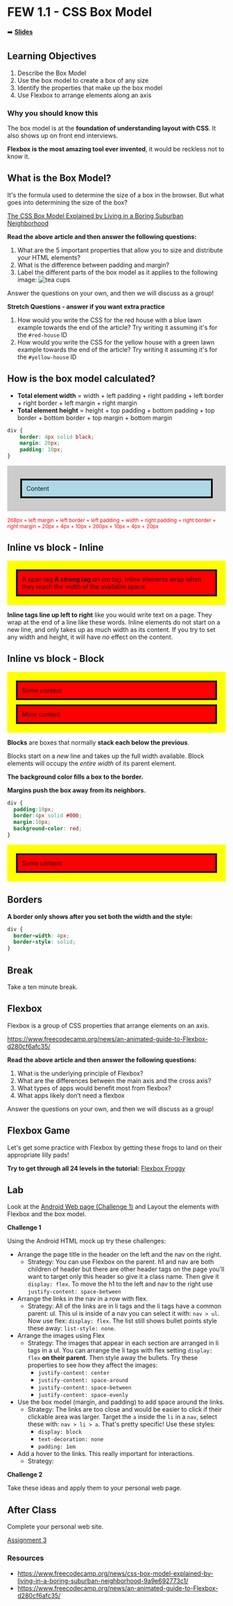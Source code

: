 <!-- .slide: data-background="./Images/header.svg" data-background-repeat="none" data-background-size="40% 40%" data-background-position="center 10%" class="header" -->
# FEW 1.1 - CSS Box Model

<!-- Put a link to the slides so that students can find them -->

➡️ [**Slides**](/Syllabus-Template/Slides/lesson1.html ':ignore')

<!-- > -->

## Learning Objectives <!--2 min-->

1. Describe the Box Model
1. Use the box model to create a box of any size
1. Identify the properties that make up the box model
1. Use Flexbox to arrange elements along an axis

<!-- > -->

### Why you should know this

The box model is at the **foundation of understanding layout with CSS**. It also shows up on front end interviews.

**Flexbox is the most amazing tool ever invented**, it would be reckless not to know it.

<!-- > -->

## What is the Box Model? <!--20 min-->

It's the formula used to determine the size of a box in the browser. But what goes into determining the size of the box?

[The CSS Box Model Explained by Living in a Boring Suburban Neighborhood](https://www.freecodecamp.org/news/css-box-model-explained-by-living-in-a-boring-suburban-neighborhood-9a9e692773c1/)

**Read the above article and then answer the following questions:**

1. What are the 5 important properties that allow you to size and distribute your HTML elements?
1. What is the difference between padding and margin?
1. Label the different parts of the box model as it applies to the following image:
![tea cups](./images/tea.jpeg)

Answer the questions on your own, and then we will discuss as a group! 

**Stretch Questions - answer if you want extra practice**

1. How would you write the CSS for the red house with a blue lawn example towards the end of the article? Try writing it assuming it's for the `#red-house` ID
1. How would you write the CSS for the yellow house with a green lawn example towards the end of the article? Try writing it assuming it's for the `#yellow-house` ID

<!-- > -->

## How is the box model calculated? <!--10 min-->

- **Total element width** = width + left padding + right padding + left border + right border + left margin + right margin
- **Total element height** = height + top padding + bottom padding + top border + bottom border + top margin + bottom margin

<!-- > -->

```css
div {
    border: 4px solid black;
    margin: 20px;
    padding: 10px;
}
```

<!-- > -->

<div style="background-color:#ccc; padding: 10px">
  <div style="width:auto;padding:10px;border:4px solid black;margin:20px;background-color: lightblue; text-align: left">Content</div>
</div>

<small style="color: red">268px = left margin + left border + left padding + width + right padding + right border + right margin = 20px + 4px + 10px + 200px + 10px + 4px + 20px</small>

<!-- > -->

## Inline vs block - Inline <!--5 min-->

<div style="background-color:yellow; padding: 10px">
  <div style="text-align:left;padding:10px;border:4px solid;margin:10px;background-color: red">
    <span>A span tag</span> <strong>A strong tag</strong> <em>an em tag</em>. Inline elements wrap when they reach the width of the available space.
  </div>
</div>

**Inline tags line up left to right** like you would write text on a page. They wrap at the end of a line like these words. Inline elements do not start on a new line, and only takes up as much width as its content. If you try to set any width and height, it will have _no_ effect on the content.

<!-- > -->

## Inline vs block - Block <!--5 min-->

<div style="background-color:yellow; padding: 10px">
  <div style="width:auto;padding:10px;border:4px solid;margin:10px;background-color: red">Some content</div>
  <div style="width:auto;padding:10px;border:4px solid;margin:10px;background-color: red">More content</div>
</div>

**Blocks** are boxes that normally **stack each below the previous**. 

Blocks start on a _new_ line and takes up the full width available. Block elements will occupy the _entire width_ of its parent element.

<!-- > -->

**The background color fills a box to the border.**

**Margins push the box away from its neighbors.**

```CSS
div {
  padding:10px;
  border:4px solid #000;
  margin:10px;
  background-color: red;
}
```

<div style="background-color:yellow; padding: 10px">
  <div style="width:auto;padding:10px;border:4px solid;margin:10px;background-color: red">Some content</div>
</div>

<!-- > -->

## Borders <!--2 min-->

<!-- > -->

**A border only shows after you set both the width and the style:**

```CSS 
div {
  border-width: 4px;
  border-style: solid;
}
```
<!-- > -->

## Break <!--10 min-->

Take a ten minute break. 

<!-- > -->

## Flexbox <!--20 min-->

Flexbox is a group of CSS properties that arrange elements on an axis. 

https://www.freecodecamp.org/news/an-animated-guide-to-Flexbox-d280cf6afc35/

**Read the above article and then answer the following questions:**

1. What is the underlying principle of Flexbox?
1. What are the differences between the main axis and the cross axis?
1. What types of apps would benefit most from flexbox?
1. What apps likely don’t need a flexbox

Answer the questions on your own, and then we will discuss as a group! 

<!-- > -->

## Flexbox Game <!--30-45 min-->

Let's get some practice with Flexbox by getting these frogs to land on their appropriate lilly pads!

**Try to get through all 24 levels in the tutorial:** [Flexbox Froggy](https://flexboxfroggy.com/)

<!-- > -->

## Lab <!--remainder of class-->

Look at the [Android Web page (Challenge 1)](https://github.com/soggybag/learn-markup-level-2) and Layout the elements with Flexbox and the box model.

**Challenge 1**

Using the Android HTML mock up try these challenges:

- Arrange the page title in the header on the left and the nav on the right.
    - Strategy: You can use Flexbox on the parent. h1 and nav are both children of header but there are other header tags on the page you'll want to target only this header so give it a class name. Then give it `display: flex`. To move the h1 to the left and nav to the right use `justify-content: space-between`
- Arrange the links in the nav in a row with flex. 
    - Strategy: All of the links are in li tags and the li tags have a common parent: ul. This ul is inside of a nav you can select it with: `nav > ul`. Now use flex: `display: flex`. The list still shows bullet points style these away: `list-style: none`. 
- Arrange the images using Flex
    - Strategy: The images that appear in each section are arranged in li tags in a ul. You can arrange the li tags with flex setting `display: flex` **on their parent**. Then style away the bullets. Try these properties to see how they affect the images: 
        - `justify-content: center`
        - `justify-content: space-around`
        - `justify-content: space-between`
        - `justify-content: space-evenly`
- Use the box model (margin, and padding) to add space around the links. 
    - Strategy: The links are too close and would be easier to click if their clickable area was larger. Target the `a` inside the `li` in a `nav`, select these with: `nav > li > a`. That's pretty specific! Use these styles: 
        - `display: block`
        - `text-decoration: none`
        - `padding: 1em`
- Add a hover to the links. This really important for interactions. 
    - Strategy: 

**Challenge 2**

Take these ideas and apply them to your personal web page. 

<!-- > -->

## After Class 

Complete your personal web site. 

[Assignment 3](../assignments/assignment-03.md)

### Resources 

- https://www.freecodecamp.org/news/css-box-model-explained-by-living-in-a-boring-suburban-neighborhood-9a9e692773c1/
- https://www.freecodecamp.org/news/an-animated-guide-to-Flexbox-d280cf6afc35/